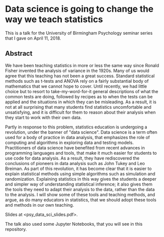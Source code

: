 # Data science is going to change the way we teach statistics

This is a talk for the University of Birmingham Psychology seminar series that
I gave on April 11, 2018.

## Abstract

We have been teaching statistics in more or less the same way since Ronald
Fisher invented the analysis of variance in the 1920s. Many of us would agree
that this teaching has not been a great success. Standard statistical methods
such as t-tests and ANOVA rely on a fairly substantial body of mathematics that
we cannot hope to cover. Until recently, we had little choice but to resort to
take-my-word-for-it general descriptions of what the common tests are doing,
followed by recipes as to when the tests can be applied and the situations in
which they can be misleading.   As a result, it is not at all surprising that
many students find statistics uncomfortable and unsatisfying, and it is
difficult for them to reason about their analysis when they start to work with
their own data.

Partly in response to this problem, statistics education is undergoing
a revolution, under the banner of "data science".  Data science is a term often
used for a body of practice in data analysis, that emphasizes the role of
computing and algorithms in exploring data and testing models.  Practitioners
of data science have benefited from recent advances in programming languages
and tools, that make it much easier for students to use code for data analysis.
As a result, they have rediscovered the conclusions of pioneers in data
analysis such as John Tukey and Leo Breiman.  As part of this revolution, it
has become clear that it is easier to explain statistical methods using simple
algorithms such as simulation and randomization.  Explaining statistics in this
way gives the students a deeper and simpler way of understanding statistical
inference; it also gives them the tools they need to adapt their analysis to
the data, rather than the data to the analysis. I will show some of these tools
and teaching methods, and argue, as do many educators in statistics, that we
should adopt these tools and methods in our own teaching.

Slides at <psy_data_sci_slides.pdf>.

The talk also used some Jupyter Notebooks, that you will see in this repository.
